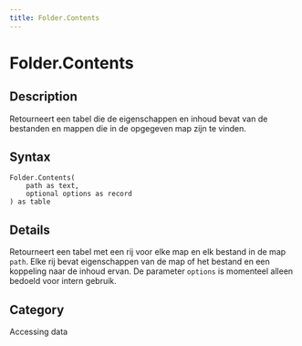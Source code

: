 ```yaml
---
title: Folder.Contents
---
```


# Folder.Contents


## Description

Retourneert een tabel die de eigenschappen en inhoud bevat van de bestanden en mappen die in de opgegeven map zijn te vinden.


## Syntax

```powerquery
Folder.Contents(
    path as text,
    optional options as record
) as table
```


## Details

Retourneert een tabel met een rij voor elke map en elk bestand in de map <code>path</code>. Elke rij bevat eigenschappen van de map of het bestand en een koppeling naar de inhoud ervan. De parameter <code>options</code> is momenteel alleen bedoeld voor intern gebruik.



## Category
Accessing data
